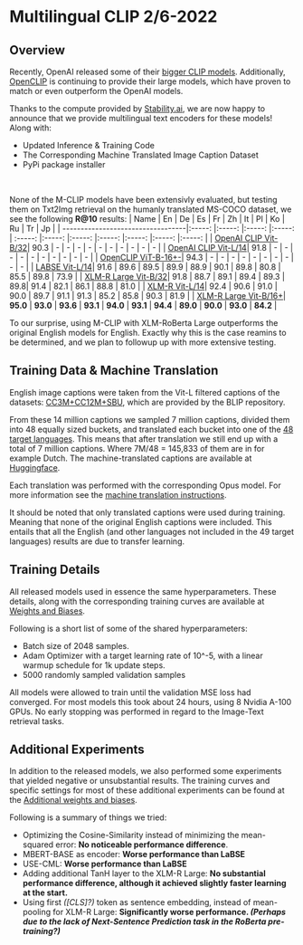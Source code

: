 # Multilingual CLIP 2/6-2022

## Overview
Recently, OpenAI released some of their [bigger CLIP models](https://github.com/openai/CLIP/blob/main/model-card.md). Additionally, [OpenCLIP](https://github.com/mlfoundations/open_clip) is continuing to provide their large models, which have proven to match or even outperform the OpenAI models.

Thanks to the compute provided by [Stability.ai](https://stability.ai/), we are now happy to announce that we provide multilingual text encoders for these models!
Along with:
 - Updated Inference & Training Code
 - The Corresponding Machine Translated Image Caption Dataset
 - PyPi package installer
 
 <br>
 
None of the M-CLIP models have been extensivly evaluated, but testing them on Txt2Img retrieval on the humanly translated MS-COCO dataset, we see the following **R@10** results:
| Name | En | De | Es | Fr | Zh | It | Pl | Ko | Ru | Tr | Jp |
| ----------------------------------|:-----: |:-----: |:-----: |:-----: | :-----: |:-----: |:-----: |:-----: |:-----: |:-----: |:-----: |
| [OpenAI CLIP Vit-B/32](https://github.com/openai/CLIP)| 90.3 | - | - | - | - | - | - | - | - | - | - |
| [OpenAI CLIP Vit-L/14](https://github.com/openai/CLIP)| 91.8 | - | - | - | - | - | - | - | - | - | - |
| [OpenCLIP ViT-B-16+-](https://github.com/openai/CLIP)| 94.3 | - | - | - | - | - | - | - | - | - | - |
| [LABSE Vit-L/14](https://huggingface.co/M-CLIP/LABSE-Vit-L-14)| 91.6 | 89.6 | 89.5 | 89.9 | 88.9 | 90.1 | 89.8 | 80.8 | 85.5 | 89.8 | 73.9 |
| [XLM-R Large Vit-B/32](https://huggingface.co/M-CLIP/XLM-Roberta-Large-Vit-B-32)| 91.8 | 88.7 | 89.1 | 89.4 | 89.3 | 89.8| 91.4 | 82.1 | 86.1 | 88.8 | 81.0 |
| [XLM-R Vit-L/14](https://huggingface.co/M-CLIP/XLM-Roberta-Large-Vit-L-14)| 92.4 | 90.6 | 91.0 | 90.0 | 89.7 | 91.1 | 91.3 | 85.2 | 85.8 | 90.3 | 81.9 |
| [XLM-R Large Vit-B/16+](https://huggingface.co/M-CLIP/XLM-Roberta-Large-Vit-B-16Plus)| <b>95.0</b> | <b>93.0</b> | <b>93.6</b> | <b>93.1</b> | <b>94.0</b> | <b>93.1</b> | <b>94.4</b> | <b>89.0</b> | <b>90.0</b> | <b>93.0</b> | <b>84.2</b> |

To our surprise, using M-CLIP with XLM-RoBerta Large outperforms the original English models for English. Exactly why this is the case reamins to be determined, and we plan to followup up with more extensive testing.

## Training Data & Machine Translation
English image captions were taken from the Vit-L filtered captions of the datasets: [CC3M+CC12M+SBU](https://github.com/salesforce/BLIP#pre-training-datasets-download), which are provided by the BLIP repository.

From these 14 million captions we sampled 7 million captions, divided them into 48 equally sized buckets, and translated each bucket into one of the [48 target languages](https://github.com/FreddeFrallan/Multilingual-CLIP/blob/main/translation/data/fine_tune_languages.csv). This means that after translation we still end up with a total of 7 million captions. Where 7M/48 = 145,833 of them are in for example Dutch.
The machine-translated captions are available at [Huggingface](https://huggingface.co/datasets/M-CLIP/ImageCaptions-7M-Translations).

Each translation was performed with the corresponding Opus model. For more information see the [machine translation instructions](https://github.com/FreddeFrallan/Multilingual-CLIP/tree/main/translation).

It should be noted that only translated captions were used during training. Meaning that none of the original English captions were included. This entails that all the English (and other languages not included in the 49 target languages) results are due to transfer learning.

## Training Details
All released models used in essence the same hyperparameters. These details, along with the corresponding training curves are available at [Weights and Biases](https://wandb.ai/freddefrallan/Multilingual-CLIP).

Following is a short list of some of the shared hyperparameters:
 - Batch size of 2048 samples.
 - Adam Optimizer with a target learning rate of 10^-5, with a linear warmup schedule for 1k update steps.
 - 5000 randomly sampled validation samples

All models were allowed to train until the validation MSE loss had converged. For most models this took about 24 hours, using 8 Nvidia A-100 GPUs. No early stopping was performed in regard to the Image-Text retrieval tasks.

## Additional Experiments
In addition to the released models, we also performed some experiments that yielded negative or unsubstantial results. The training curves and specific settings for most of these additional experiments can be found at the [Additional weights and biases](https://wandb.ai/freddefrallan/M-CLIP?workspace=user-freddefrallan).

Following is a summary of things we tried:

- Optimizing the Cosine-Similarity instead of minimizing the mean-squared error: **No noticeable performance difference**.
 - MBERT-BASE as encoder: **Worse performance than LaBSE**
 - USE-CML: **Worse performance than LaBSE**
 - Adding additional TanH layer to the XLM-R Large: **No substantial performance difference, although it achieved slightly faster learning at the start.**
 - Using first *([CLS]?)* token as sentence embedding, instead of mean-pooling for XLM-R Large: **Significantly worse performance. *(Perhaps due to the lack of Next-Sentence Prediction task in the RoBerta pre-training?)***
